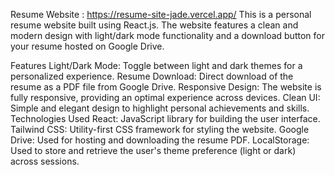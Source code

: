 Resume Website : https://resume-site-jade.vercel.app/
This is a personal resume website built using React.js. The website features a clean and modern design with light/dark mode functionality and a download button for your resume hosted on Google Drive.

Features
Light/Dark Mode: Toggle between light and dark themes for a personalized experience.
Resume Download: Direct download of the resume as a PDF file from Google Drive.
Responsive Design: The website is fully responsive, providing an optimal experience across devices.
Clean UI: Simple and elegant design to highlight personal achievements and skills.
Technologies Used
React: JavaScript library for building the user interface.
Tailwind CSS: Utility-first CSS framework for styling the website.
Google Drive: Used for hosting and downloading the resume PDF.
LocalStorage: Used to store and retrieve the user's theme preference (light or dark) across sessions.
